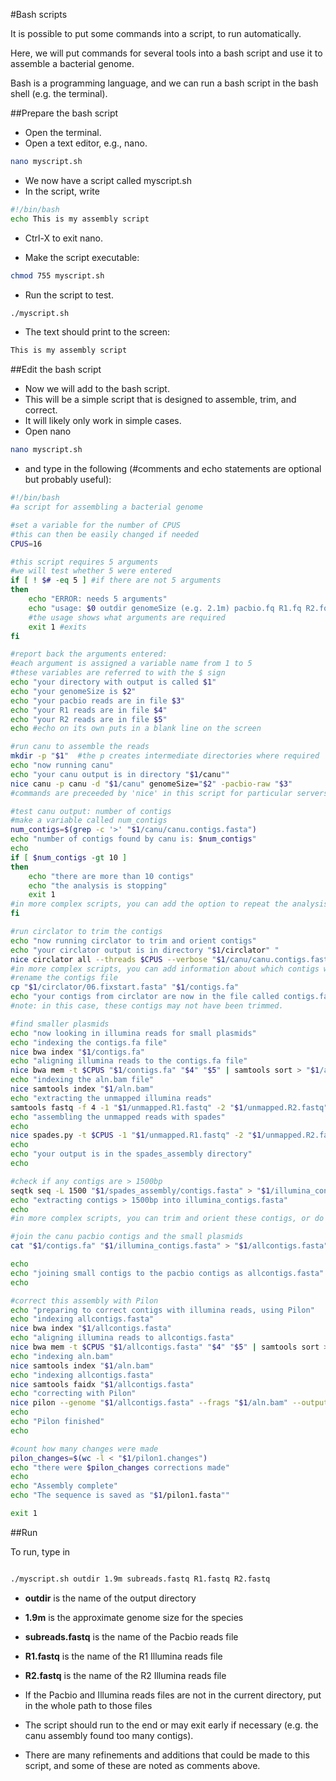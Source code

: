 #Bash scripts

It is possible to put some commands into a script, to run automatically.

Here, we will put commands for several tools into a bash script and use it to assemble a bacterial genome.

Bash is a programming language, and we can run a bash script in the bash shell (e.g. the terminal).

##Prepare the bash script

- Open the terminal.
- Open a text editor, e.g., nano.

```bash
nano myscript.sh
```

- We now have a script called myscript.sh
- In the script, write

```bash
#!/bin/bash  
echo This is my assembly script
```
- Ctrl-X to exit nano.

- Make the script executable:

```bash
chmod 755 myscript.sh
```

- Run the script to test.

```bash
./myscript.sh
```

- The text should print to the screen:
``` bash
This is my assembly script
```



##Edit the bash script

- Now we will add to the bash script.
- This will be a simple script that is designed to assemble, trim, and correct.
- It will likely only work in simple cases.
- Open nano

```bash
nano myscript.sh
```

- and type in the following
(#comments and echo statements are optional but probably useful):


```bash
#!/bin/bash
#a script for assembling a bacterial genome

#set a variable for the number of CPUS
#this can then be easily changed if needed
CPUS=16

#this script requires 5 arguments
#we will test whether 5 were entered
if [ ! $# -eq 5 ] #if there are not 5 arguments
then
    echo "ERROR: needs 5 arguments"
    echo "usage: $0 outdir genomeSize (e.g. 2.1m) pacbio.fq R1.fq R2.fq"
    #the usage shows what arguments are required
    exit 1 #exits
fi

#report back the arguments entered:
#each argument is assigned a variable name from 1 to 5
#these variables are referred to with the $ sign
echo "your directory with output is called $1"
echo "your genomeSize is $2"
echo "your pacbio reads are in file $3"
echo "your R1 reads are in file $4"
echo "your R2 reads are in file $5"
echo #echo on its own puts in a blank line on the screen

#run canu to assemble the reads
mkdir -p "$1"  #the p creates intermediate directories where required
echo "now running canu"
echo "your canu output is in directory "$1/canu""
nice canu -p canu -d "$1/canu" genomeSize="$2" -pacbio-raw "$3"
#commands are preceeded by 'nice' in this script for particular servers

#test canu output: number of contigs
#make a variable called num_contigs
num_contigs=$(grep -c '>' "$1/canu/canu.contigs.fasta")
echo "number of contigs found by canu is: $num_contigs"
echo
if [ $num_contigs -gt 10 ]
then
    echo "there are more than 10 contigs"
    echo "the analysis is stopping"
    exit 1
#in more complex scripts, you can add the option to repeat the analysis with different parameters, etc.
fi

#run circlator to trim the contigs
echo "now running circlator to trim and orient contigs"
echo "your circlator output is in directory "$1/circlator" "
nice circlator all --threads $CPUS --verbose "$1/canu/canu.contigs.fasta" "$1/canu/canu.correctedReads.fasta.gz" "$1/circlator"
#in more complex scripts, you can add information about which contigs were merged; where contigs were oriented; how contigs were trimmed, etc.
#rename the contigs file
cp "$1/circlator/06.fixstart.fasta" "$1/contigs.fa"
echo "your contigs from circlator are now in the file called contigs.fa"
#note: in this case, these contigs may not have been trimmed.

#find smaller plasmids
echo "now looking in illumina reads for small plasmids"
echo "indexing the contigs.fa file"
nice bwa index "$1/contigs.fa"
echo "aligning illumina reads to the contigs.fa file"
nice bwa mem -t $CPUS "$1/contigs.fa" "$4" "$5" | samtools sort > "$1/aln.bam"
echo "indexing the aln.bam file"
nice samtools index "$1/aln.bam"
echo "extracting the unmapped illumina reads"
samtools fastq -f 4 -1 "$1/unmapped.R1.fastq" -2 "$1/unmapped.R2.fastq" -s "$1/unmapped.RS.fastq" "$1/aln.bam"
echo "assembling the unmapped reads with spades"
echo
nice spades.py -t $CPUS -1 "$1/unmapped.R1.fastq" -2 "$1/unmapped.R2.fastq" -s "$1/unmapped.RS.fastq" -o "$1/spades_assembly"
echo
echo "your output is in the spades_assembly directory"
echo

#check if any contigs are > 1500bp
seqtk seq -L 1500 "$1/spades_assembly/contigs.fasta" > "$1/illumina_contigs.fasta"
echo "extracting contigs > 1500bp into illumina_contigs.fasta"
echo
#in more complex scripts, you can trim and orient these contigs, or do further investigation into whether they are true plasmids

#join the canu pacbio contigs and the small plasmids
cat "$1/contigs.fa" "$1/illumina_contigs.fasta" > "$1/allcontigs.fasta"

echo
echo "joining small contigs to the pacbio contigs as allcontigs.fasta"
echo

#correct this assembly with Pilon
echo "preparing to correct contigs with illumina reads, using Pilon"
echo "indexing allcontigs.fasta"
nice bwa index "$1/allcontigs.fasta"
echo "aligning illumina reads to allcontigs.fasta"
nice bwa mem -t $CPUS "$1/allcontigs.fasta" "$4" "$5" | samtools sort > "$1/aln.bam"
echo "indexing aln.bam"
nice samtools index "$1/aln.bam"
echo "indexing allcontigs.fasta"
nice samtools faidx "$1/allcontigs.fasta"
echo "correcting with Pilon"
nice pilon --genome "$1/allcontigs.fasta" --frags "$1/aln.bam" --output "$1/pilon1" --fix all --mindepth 0.5 --changes --verbose --threads $CPUS
echo
echo "Pilon finished"
echo

#count how many changes were made
pilon_changes=$(wc -l < "$1/pilon1.changes")
echo "there were $pilon_changes corrections made"
echo
echo "Assembly complete"
echo "The sequence is saved as "$1/pilon1.fasta""

exit 1
```

##Run

To run, type in

```bash

./myscript.sh outdir 1.9m subreads.fastq R1.fastq R2.fastq

```
- **outdir** is the name of the output directory
- **1.9m** is the approximate genome size for the species
- **subreads.fastq** is the name of the Pacbio reads file
- **R1.fastq** is the name of the R1 Illumina reads file
- **R2.fastq** is the name of the R2 Illumina reads file

- If the Pacbio and Illumina reads files are not in the current directory, put in the whole path to those files

- The script should run to the end or may exit early if necessary (e.g. the canu assembly found too many contigs).

- There are many refinements and additions that could be made to this script, and some of these are noted as comments above.
